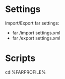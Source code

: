 # Settings
Import/Export far settings:
* far /import settings.xml
* far /export settings.xml

# Scripts
cd %FARPROFILE%
